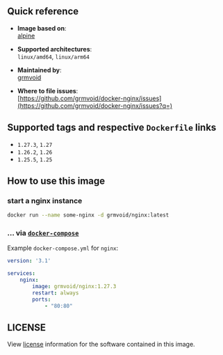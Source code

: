 ## Quick reference
- **Image based on**:   
  [alpine](https://hub.docker.com/_/alpine)

- **Supported architectures**:    
  `linux/amd64`, `linux/arm64`

- **Maintained by**:  
  [grmvoid](https://github.com/grmvoid)

- **Where to file issues**:    
  [https://github.com/grmvoid/docker-nginx/issues](https://github.com/grmvoid/docker-nginx/issues?q=)

## Supported tags and respective `Dockerfile` links

- `1.27.3`, `1.27`
- `1.26.2`, `1.26`
- `1.25.5`, `1.25`

## How to use this image

### start a nginx instance

```bash
docker run --name some-nginx -d grmvoid/nginx:latest
```

### ... via [`docker-compose`](https://github.com/docker/compose)
Example `docker-compose.yml` for `nginx`:

```yaml
version: '3.1'

services:
    nginx:
        image: grmvoid/nginx:1.27.3
        restart: always
        ports:
            - "80:80"
```
## LICENSE

View [license](https://nginx.org/LICENSE) information for the software contained in this image.
